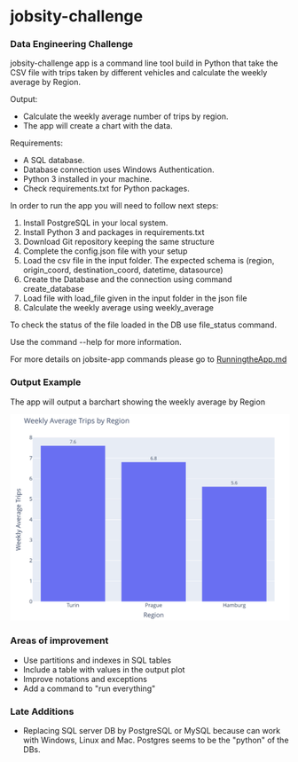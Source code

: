 # jobsity-challenge
### Data Engineering Challenge


jobsity-challenge app is a command line tool build in Python that take the CSV file with trips taken by different vehicles and calculate the weekly average by Region.

Output:
- Calculate the weekly average number of trips by region. 
- The app will create a chart with the data.

Requirements:
- A SQL database.
- Database connection uses Windows Authentication.
- Python 3 installed in your machine.
- Check requirements.txt for Python packages.
        
In order to run the app you will need to follow next steps:
1. Install PostgreSQL in your local system.
2. Install Python 3 and packages in requirements.txt
3. Download Git repository keeping the same structure
4. Complete the config.json file with your setup 
5. Load the csv file in the input folder. The expected schema is (region, origin_coord, destination_coord, datetime, datasource)  
6. Create the Database and the connection using command create_database
7. Load file with load_file given in the input folder in the json file 
8. Calculate the weekly average using weekly_average 
            
To check the status of the file loaded in the DB use file_status command. 

Use the command --help for more information.

For more details on jobsite-app commands please go to [RunningtheApp.md](https://github.com/agvelazquez/jobsity-challenge/blob/main/RunningtheApp.md)

### Output Example

The app will output a barchart showing the weekly average by Region

![plot](docs/output_chart.PNG)


### Areas of improvement 
- Use partitions and indexes in SQL tables
- Include a table with values in the output plot
- Improve notations and exceptions 
- Add a command to "run everything"

### Late Additions
- Replacing SQL server DB by PostgreSQL or MySQL because can work with Windows, Linux and Mac. Postgres seems to be the "python" of the DBs.

